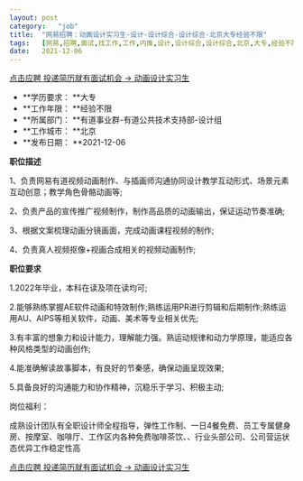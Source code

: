 ```yaml
---
layout:	post
category:	"job"
title:	"网易招聘：动画设计实习生-设计-设计综合-设计综合-北京大专经验不限"
tags:	[网易,招聘,面试,找工作,工作,内推,设计,设计综合,设计综合,北京,大专,经验不限]
date:	2021-12-06
---
```


[点击应聘 投递简历就有面试机会 ->  动画设计实习生](http://mobile.bole.netease.com/bole/boleDetail?id=17925&employeeId=346f03c3cda5f04c&key=all)



- **学历要求： **大专
- **工作年限： **经验不限
- **所属部门： **有道事业群-有道公共技术支持部-设计组
- **工作城市： **北京
- **发布日期： **2021-12-06



**职位描述**

1、负责网易有道视频动画制作、与插画师沟通协同设计教学互动形式、场景元素互动创意；教学角色骨骼动画等;

2、负责产品的宣传推广视频制作，制作高品质的动画输出，保证运动节奏准确;

3、根据文案梳理动画分镜画面，完成动画课程视频的制作;

4、负责真人视频抠像+视画合成相关的视频动画制作;



**职位要求**

1.2022年毕业，本科在读及项在读均可;

2.能够熟练掌握AE软件动画和特效制作;熟练运用PR进行剪辑和后期制作;熟练运用AU、AIPS等相关软件，动画、美术等专业相关优先;

3.有丰富的想象力和设计能力，理解能力强。熟运动规律和动力学原理，能适应各种风格类型的动画创作;

4.能准确解读故事脚本，有良好的节秦感，确保动画呈现效果;

5.具备良好的沟通能力和协作精神，沉稳乐于学习、积极主动;



岗位福利：

成熟设计团队有全职设计师全程指导，弹性工作制、一日4餐免费、员工专属健身房、按摩室、咖啡厅、工作区内各种免费咖啡茶饮、、行业头部公司、公司营运状态优异工作稳定性高



[点击应聘 投递简历就有面试机会 ->  动画设计实习生](http://mobile.bole.netease.com/bole/boleDetail?id=17925&employeeId=346f03c3cda5f04c&key=all)